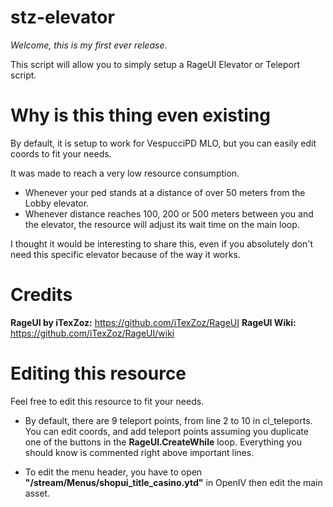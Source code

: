 # stz-elevator
*Welcome, this is my first ever release*. 

This script will allow you to simply setup a RageUI Elevator or Teleport script.

# Why is this thing even existing
By default, it is setup to work for VespucciPD MLO, but you can easily edit coords to fit your needs.

It was made to reach a very low resource consumption.
- Whenever your ped stands at a distance of over 50 meters from the Lobby elevator.
- Whenever distance reaches 100, 200 or 500 meters between you and the elevator, the resource will adjust its wait time on the main loop.

I thought it would be interesting to share this, even if you absolutely don't need this specific elevator because of the way it works.

# Credits
**RageUI by iTexZoz:**
https://github.com/iTexZoz/RageUI
**RageUI Wiki:**
https://github.com/iTexZoz/RageUI/wiki

# Editing this resource
Feel free to edit this resource to fit your needs.

- By default, there are 9 teleport points, from line 2 to 10 in cl_teleports. You can edit coords, and add teleport points assuming you duplicate one of the buttons in the **RageUI.CreateWhile** loop.
Everything you should know is commented right above important lines.

- To edit the menu header, you have to open **"/stream/Menus/shopui_title_casino.ytd"** in OpenIV then edit the main asset.
